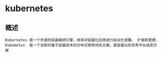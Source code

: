 # kubernetes

## 概述
    Kubernetes 是一个开源的容器编排引擎，用来对容器化应用进行自动化部署、 扩缩和管理.
    Kubemetes  是一个全新的基于容器技术的分布式架构领先方案，是容器云的优秀平台选型方案
```json

```